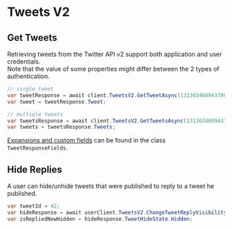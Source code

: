 # Tweets V2

## Get Tweets

Retrieving tweets from the Twitter API v2 support both application and user credentials.\
Note that the value of some properties might differ between the 2 types of authentication.

``` c#
// single tweet
var tweetResponse = await client.TweetsV2.GetTweetAsync(1313034609437880320);
var tweet = tweetResponse.Tweet;

// multiple tweets
var tweetsResponse = await client.TweetsV2.GetTweetsAsync(1313034609437880320, 1312922108993957888);
var tweets = tweetsResponse.Tweets;
```

[Expansions and custom fields](./basics) can be found in the class `TweetResponseFields`.

## Hide Replies

A user can hide/unhide tweets that were published to reply to a tweet he published.

``` c#
var tweetId = 42;
var hideResponse = await userClient.TweetsV2.ChangeTweetReplyVisibilityAsync(tweetId, TweetReplyVisibility.Hidden);
var isRepliedNowHidden = hideResponse.TweetHideState.Hidden;
```
